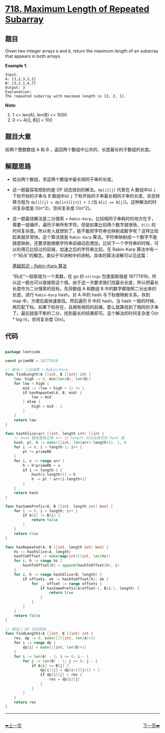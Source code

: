# [718. Maximum Length of Repeated Subarray](https://leetcode.com/problems/maximum-length-of-repeated-subarray/)


## 题目

Given two integer arrays `A` and `B`, return the maximum length of an subarray that appears in both arrays.

**Example 1**:

    Input:
    A: [1,2,3,2,1]
    B: [3,2,1,4,7]
    Output: 3
    Explanation: 
    The repeated subarray with maximum length is [3, 2, 1].

**Note**:

1. 1 <= len(A), len(B) <= 1000
2. 0 <= A[i], B[i] < 100


## 题目大意

给两个整数数组 A 和 B ，返回两个数组中公共的、长度最长的子数组的长度。



## 解题思路

- 给出两个数组，求这两个数组中最长相同子串的长度。
- 这一题最容易想到的是 DP 动态规划的解法。`dp[i][j]` 代表在 A 数组中以 `i` 下标开始的子串与 B 数组中以 `j` 下标开始的子串最长相同子串的长度，状态转移方程为 `dp[i][j] = dp[i+1][j+1] + 1` (当 `A[i] == B[j]`)。这种解法的时间复杂度是 O(n^2)，空间复杂度 O(n^2)。
- 这一题最佳解法是二分搜索 + `Rabin-Karp`。比较相同子串耗时的地方在于，需要一层循环，遍历子串所有字符。但是如果比较两个数字就很快，`O(1)` 的时间复杂度。所以有人就想到了，能不能把字符串也映射成数字呢？这样比较起来就非常快。这个算法就是 `Rabin-Karp` 算法。字符串映射成一个数字不能随意映射，还要求能根据字符串前缀动态增加，比较下一个字符串的时候，可以利用已比较过的前缀，加速之后的字符串比较。在 Rabin-Karp 算法中有一个“码点”的概念。类似于10进制中的进制。具体的算法讲解可以见这篇：

    [基础知识 - Rabin-Karp 算法](https://www.cnblogs.com/golove/p/3234673.html)

    “码点”一般取值为一个素数。在 go 的 `strings` 包里面取值是 16777619。所以这一题也可以直接取这个值。由于这一次要求我们找最长长度，所以把最长长度作为二分搜索的目标。先将数组 A 和数组 B 中的数字都按照二分出来的长度，进行 `Rabin-Karp` hash。对 A 中的 hash 与下标做映射关系，存到 map 中，方便后面快速查找。然后遍历 B 中的 hash，当 hash 一致的时候，再匹配下标。如果下标存在，且拥有相同的前缀，那么就算找到了相同的子串了。最后就是不断的二分，找到最长的结果即可。这个解法的时间复杂度 O(n * log n)，空间复杂度 O(n)。

## 代码

```go

package leetcode

const primeRK = 16777619

// 解法一 二分搜索 + Rabin-Karp
func findLength(A []int, B []int) int {
	low, high := 0, min(len(A), len(B))
	for low < high {
		mid := (low + high + 1) >> 1
		if hasRepeated(A, B, mid) {
			low = mid
		} else {
			high = mid - 1
		}
	}
	return low
}

func hashSlice(arr []int, length int) []int {
	// hash 数组里面记录 arr 比 length 长出去部分的 hash 值
	hash, pl, h := make([]int, len(arr)-length+1), 1, 0
	for i := 0; i < length-1; i++ {
		pl *= primeRK
	}
	for i, v := range arr {
		h = h*primeRK + v
		if i >= length-1 {
			hash[i-length+1] = h
			h -= pl * arr[i-length+1]
		}
	}
	return hash
}

func hasSamePrefix(A, B []int, length int) bool {
	for i := 0; i < length; i++ {
		if A[i] != B[i] {
			return false
		}
	}
	return true
}

func hasRepeated(A, B []int, length int) bool {
	hs := hashSlice(A, length)
	hashToOffset := make(map[int][]int, len(hs))
	for i, h := range hs {
		hashToOffset[h] = append(hashToOffset[h], i)
	}
	for i, h := range hashSlice(B, length) {
		if offsets, ok := hashToOffset[h]; ok {
			for _, offset := range offsets {
				if hasSamePrefix(A[offset:], B[i:], length) {
					return true
				}
			}
		}
	}
	return false
}

// 解法二 DP 动态规划
func findLength1(A []int, B []int) int {
	res, dp := 0, make([][]int, len(A)+1)
	for i := range dp {
		dp[i] = make([]int, len(B)+1)
	}
	for i := len(A) - 1; i >= 0; i-- {
		for j := len(B) - 1; j >= 0; j-- {
			if A[i] == B[j] {
				dp[i][j] = dp[i+1][j+1] + 1
				if dp[i][j] > res {
					res = dp[i][j]
				}
			}
		}
	}
	return res
}

```


----------------------------------------------
<div style="display: flex;justify-content: space-between;align-items: center;">
<p><a href="https://books.halfrost.com/leetcode/ChapterFour/0700~0799/0717.1-bit-and-2-bit-Characters/">⬅️上一页</a></p>
<p><a href="https://books.halfrost.com/leetcode/ChapterFour/0700~0799/0719.Find-K-th-Smallest-Pair-Distance/">下一页➡️</a></p>
</div>
